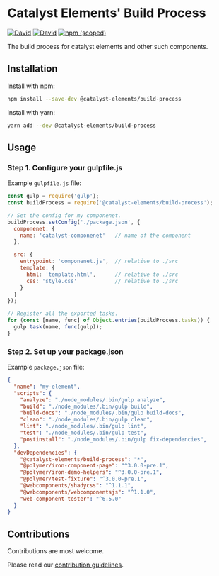# Catalyst Elements' Build Process

[![David](https://img.shields.io/david/catalyst/CatalystElementsBuildProcess.svg?style=flat-square)](https://david-dm.org/catalyst/CatalystElementsBuildProcess)
[![David](https://img.shields.io/david/dev/catalyst/CatalystElementsBuildProcess.svg?style=flat-square)](https://david-dm.org/catalyst/CatalystElementsBuildProcess?type=dev)
[![npm (scoped)](https://img.shields.io/npm/v/@catalyst-elements/build-process.svg?style=flat-square)](https://www.npmjs.com/package/@catalyst-elements/build-process)

The build process for catalyst elements and other such components.

## Installation

Install with npm:

```sh
npm install --save-dev @catalyst-elements/build-process
```

Install with yarn:

```sh
yarn add --dev @catalyst-elements/build-process
```

## Usage

### Step 1. Configure your gulpfile.js

Example `gulpfile.js` file:

```js
const gulp = require('gulp');
const buildProcess = require('@catalyst-elements/build-process');

// Set the config for my componenet.
buildProcess.setConfig('./package.json', {
  componenet: {
    name: 'catalyst-componenet'   // name of the component
  },

  src: {
    entrypoint: 'componenet.js',  // relative to ./src
    template: {
      html: 'template.html',      // relative to ./src
      css: 'style.css'            // relative to ./src
    }
  }
});

// Register all the exported tasks.
for (const [name, func] of Object.entries(buildProcess.tasks)) {
  gulp.task(name, func(gulp));
}
```

### Step 2. Set up your package.json

Example `package.json` file:

```json
{
  "name": "my-element",
  "scripts": {
    "analyze": "./node_modules/.bin/gulp analyze",
    "build": "./node_modules/.bin/gulp build",
    "build-docs": "./node_modules/.bin/gulp build-docs",
    "clean": "./node_modules/.bin/gulp clean",
    "lint": "./node_modules/.bin/gulp lint",
    "test": "./node_modules/.bin/gulp test",
    "postinstall": "./node_modules/.bin/gulp fix-dependencies",
  },
  "devDependencies": {
    "@catalyst-elements/build-process": "*",
    "@polymer/iron-component-page": "^3.0.0-pre.1",
    "@polymer/iron-demo-helpers": "^3.0.0-pre.1",
    "@polymer/test-fixture": "^3.0.0-pre.1",
    "@webcomponents/shadycss": "^1.1.1",
    "@webcomponents/webcomponentsjs": "^1.1.0",
    "web-component-tester": "^6.5.0"
  }
}
```

## Contributions

Contributions are most welcome.

Please read our [contribution guidelines](./CONTRIBUTING.md).
